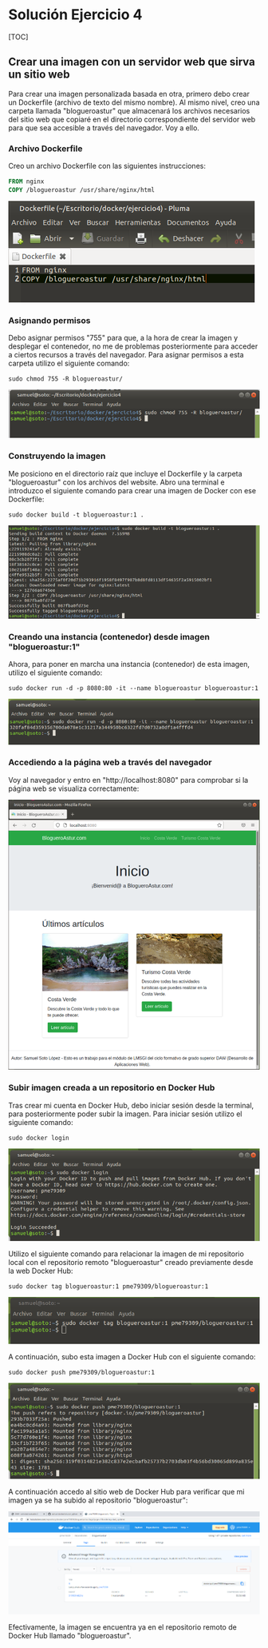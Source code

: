 # Solución Ejercicio 4

[TOC]

## Crear una imagen con un servidor web que sirva un sitio web

Para crear una imagen personalizada basada en otra, primero debo crear un Dockerfile (archivo de texto del mismo nombre). Al mismo nivel, creo una carpeta llamada "blogueroastur" que almacenará los archivos necesarios del sitio web que copiaré en el directorio correspondiente del servidor web para que sea accesible a través del navegador. Voy a ello.

### Archivo Dockerfile

Creo un archivo Dockerfile con las siguientes instrucciones:

```dockerfile
FROM nginx
COPY /blogueroastur /usr/share/nginx/html
```

![image-20220408165957583](solucion_ej4.assets/image-20220408165957583.png)

### Asignando permisos

Debo asignar permisos "755" para que, a la hora de crear la imagen y desplegar el contenedor, no me de problemas posteriormente para acceder a ciertos recursos a través del navegador. Para asignar permisos a esta carpeta utilizo el siguiente comando:

```shell
sudo chmod 755 -R blogueroastur/
```

![image-20220408173453100](solucion_ej4.assets/image-20220408173453100.png)

### Construyendo la imagen

Me posiciono en el directorio raíz que incluye el Dockerfile y la carpeta "blogueroastur" con los archivos del website. Abro una terminal e introduzco el siguiente comando para crear una imagen de Docker con ese Dockerfile:

```shell
sudo docker build -t blogueroastur:1 .
```

![image-20220408170554934](solucion_ej4.assets/image-20220408170554934.png)

### Creando una instancia (contenedor) desde imagen "blogueroastur:1"

Ahora, para poner en marcha una instancia (contenedor) de esta imagen, utilizo el siguiente comando:

```shell
sudo docker run -d -p 8080:80 -it --name blogueroastur blogueroastur:1
```

![image-20220408170810621](solucion_ej4.assets/image-20220408170810621.png)

### Accediendo a la página web a través del navegador

Voy al navegador y entro en "http://localhost:8080" para comprobar si la página web se visualiza correctamente:

![image-20220408174313061](solucion_ej4.assets/image-20220408174313061.png)

### Subir imagen creada a un repositorio en Docker Hub

Tras crear mi cuenta en Docker Hub, debo iniciar sesión desde la terminal, para posteriormente poder subir la imagen. Para iniciar sesión utilizo el siguiente comando:

```shell
sudo docker login
```

![image-20220408180015119](solucion_ej4.assets/image-20220408180015119.png)









Utilizo el siguiente comando para relacionar la imagen de mi repositorio local con el repositorio remoto "blogueroastur" creado previamente desde la web Docker Hub:

```shell
sudo docker tag blogueroastur:1 pme79309/blogueroastur:1
```

![image-20220408175545102](solucion_ej4.assets/image-20220408175545102.png)

A continuación, subo esta imagen a Docker Hub con el siguiente comando:

```shell
sudo docker push pme79309/blogueroastur:1
```

![image-20220408180132247](solucion_ej4.assets/image-20220408180132247.png)

A continuación accedo al sitio web de Docker Hub para verificar que mi imagen ya se ha subido al repositorio "blogueroastur":

![image-20220408180257800](solucion_ej4.assets/image-20220408180257800.png)

Efectivamente, la imagen se encuentra ya en el repositorio remoto de Docker Hub llamado "blogueroastur".
